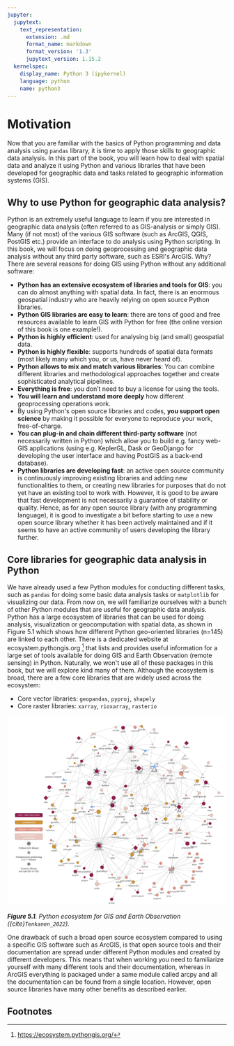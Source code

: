 ```yaml
---
jupyter:
  jupytext:
    text_representation:
      extension: .md
      format_name: markdown
      format_version: '1.3'
      jupytext_version: 1.15.2
  kernelspec:
    display_name: Python 3 (ipykernel)
    language: python
    name: python3
---
```


<!-- #region editable=true slideshow={"slide_type": ""} -->
# Motivation

Now that you are familiar with the basics of Python programming and data analysis using `pandas` library, it is time to apply those skills to geographic data analysis. In this part of the book, you will learn how to deal with spatial data and analyze it using Python and various libraries that have been developed for geographic data and tasks related to geographic information systems (GIS). 
<!-- #endregion -->

## Why to use Python for geographic data analysis?

Python is an extremely useful language to learn if you are interested in geographic data analysis (often referred to as GIS-analysis or simply GIS). Many (if not most) of the various GIS software (such as ArcGIS, QGIS, PostGIS etc.) provide an interface to do analysis using Python scripting. In this book, we will focus on doing geoprocessing and geographic data analysis without any third party software, such as ESRI's ArcGIS. Why? There are several reasons for doing GIS using Python without any additional software:

- **Python has an extensive ecosystem of libraries and tools for GIS**: you can do almost anything with spatial data. In fact, there is an enormous geospatial industry who are heavily relying on open source Python libraries.
- **Python GIS libraries are easy to learn**: there are tons of good and free resources available to learn GIS with Python for free (the online version of this book is one example!).
- **Python is highly efficient**: used for analysing big (and small) geospatial data.
- **Python is highly flexible**: supports hundreds of spatial data formats (most likely many which you, or us, have never heard of).
- **Python allows to mix and match various libraries**: You can combine different libraries and methodological approaches together and create sophisticated analytical pipelines. 
- **Everything is free**: you don’t need to buy a license for using the tools.
- **You will learn and understand more deeply** how different geoprocessing operations work.
- By using Python's open source libraries and codes, **you support open science** by making it possible for everyone to reproduce your work, free-of-charge.
- **You can plug-in and chain different third-party software** (not necessarily written in Python) which allow you to build e.g. fancy web-GIS applications (using e.g. KeplerGL, Dask or GeoDjango for developing the user interface and having PostGIS as a back-end database).
- **Python libraries are developing fast**: an active open source community is continuously improving existing libraries and adding new functionalities to them, or creating new libraries for purposes that do not yet have an existing tool to work with. However, it is good to be aware that fast development is not necessarily a guarantee of stability or quality. Hence, as for any open source library (with any programming language), it is good to investigate a bit before starting to use a new open source library whether it has been actively maintained and if it seems to have an active community of users developing the library further. 

<!-- #region editable=true slideshow={"slide_type": ""} -->
## Core libraries for geographic data analysis in Python

We have already used a few Python modules for conducting different tasks, such as `pandas` for doing some basic data analysis tasks or `matplotlib` for visualizing our data. From now on, we will familiarize ourselves with a bunch of other Python modules that are useful for geographic data analysis. Python has a large ecosystem of libraries that can be used for doing analysis, visualization or geocomputation with spatial data, as shown in Figure 5.1 which shows how different Python geo-oriented libraries (n=145) are linked to each other. There is a dedicated website at ecosystem.pythongis.org [^ecosystem] that lists and provides useful information for a large set of tools available for doing GIS and Earth Observation (remote sensing) in Python. Naturally, we won't use all of these packages in this book, but we will explore kind many of them. Although the ecosystem is broad, there are a few core libraries that are widely used across the ecosystem:

- Core vector libraries: `geopandas`, `pyproj`, `shapely`
- Core raster libraries: `xarray`, `rioxarray`, `rasterio`

![_**Figure 5.1**. Python ecosystem for GIS and Earth Observation ({cite}`Tenkanen_2022`)._](../img/python-gis-ecosystem.png)

_**Figure 5.1**. Python ecosystem for GIS and Earth Observation ({cite}`Tenkanen_2022`)._
<!-- #endregion -->

<!-- #region editable=true slideshow={"slide_type": ""} -->
One drawback of such a broad open source ecosystem compared to using a specific GIS software such as ArcGIS, is that open source tools and their documentation are spread under different Python modules and created by different developers. This means that when working you need to familiarize yourself with many different tools and their  documentation, whereas in ArcGIS everything is packaged under a same module called arcpy and all the documentation can be found from a single location. However, open source libraries have many other benefits as described earlier.
<!-- #endregion -->

## Footnotes

[^ecosystem]: <https://ecosystem.pythongis.org/>
